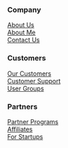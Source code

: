 
### Company 

[About Us](/help/about/)\
[About Me](/help/joe/)\
[Contact Us](/help/contact-us/)

### Customers

[Our Customers](/help/customers/)\
[Customer Support](/help/support/)\
[User Groups](/help/support/)

### Partners

[Partner Programs](/help/partners/)\
[Affiliates](/help/affiliates/)\
[For Startups](/help/startups/)
